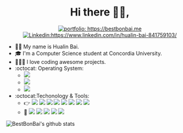 <h1 align="center"> Hi there 👋🏼, </h1>

<p align="center">
<a href="https://BestBonBai.github.io"><img src="https://img.shields.io/badge/Portfolio-BestBonBai-informational" alt="portfolio: https://bestbonbai.me"></a>
<a href="https://www.linkedin.com/in/hualin-bai-841759103/"><img src="https://img.shields.io/badge/-Best_Bai-%230077B5.svg?&style=flat&logo=linkedin&logoColor=white" alt="Linkedin:https://www.linkedin.com/in/hualin-bai-841759103/"></a>
</p>

- :man_technologist: My name is Hualin Bai.
- 🎓  I'm a Computer Science student at Concordia University. 
- 👨🏻‍💻  I love coding awesome projects. 
- :octocat: Operating System: 
    + ![](https://img.shields.io/badge/Windows-10-blue.svg?style=plastic&logo=windows)
    + ![](https://img.shields.io/badge/Apple-macOS-white.svg?style=plastic&logo=apple)
    + ![](https://img.shields.io/badge/Linux-Ubuntu-orange.svg?style=plastic&logo=Ubuntu)
- :octocat:Techonology & Tools: 
    + :point_right:
     ![](https://img.shields.io/badge/Java-8-success.svg?style=plastic&logo=Java)
     ![](https://img.shields.io/badge/C++-11+-success.svg?style=plastic&logo=C)
     ![](https://img.shields.io/badge/HTML-5-success.svg?style=plastic&logo=HTML5)
     ![](https://img.shields.io/badge/CSS-success.svg?style=plastic&logo=CSS3)
     ![](https://img.shields.io/badge/JavaScript-success.svg?style=plastic&logo=JavaScript)
     ![](https://img.shields.io/badge/MySQL-white.svg?style=plastic&logo=MySQL)
     ![](https://img.shields.io/badge/PHP-7-success.svg?style=plastic&logo=PHP)
     ![](https://img.shields.io/badge/Python-3.6+-success.svg?style=plastic&logo=Python)
    + :whale:
     ![](https://img.shields.io/badge/IntelliJ_IDEA-important.svg?style=plastic&logo=IntelliJ-IDEA)
     ![](https://img.shields.io/badge/Visual_Studio-blueviolet.svg?style=plastic&logo=Visual-Studio)
     ![](https://img.shields.io/badge/Visual_Studio_Code-blue.svg?style=plastic&logo=Visual-Studio-Code)
     ![](https://img.shields.io/badge/PyCharm-success.svg?style=plastic&logo=PyCharm)
     ![](https://img.shields.io/badge/PhpStorm-yellow.svg?style=plastic&logo=PhpStorm)

 
![BestBonBai's github stats](https://github-readme-stats.vercel.app/api?username=BestBonBai&show_icons=true&theme=tokyonight&count_private=true)


